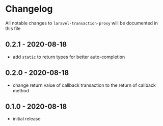 # Changelog

All notable changes to `laravel-transaction-proxy` will be documented in this file

## 0.2.1 - 2020-08-18

- add `static` to return types for better auto-completion

## 0.2.0 - 2020-08-18

-   change return value of callback transaction to the return of callback method

## 0.1.0 - 2020-08-18

-   initial release

